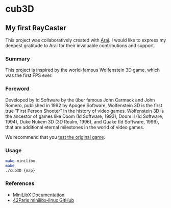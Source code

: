 # cub3D

## My first RayCaster 

This project was collaboratively created with [Arai](https://github.com/MasaDevs/). I would like to express my deepest gratitude to Arai for their invaluable contributions and support.

### Summary
This project is inspired by the world-famous Wolfenstein 3D game, which was the first FPS ever.

### Foreword
Developed by Id Software by the über famous John Carmack and John Romero, published in 1992 by Apogee Software, Wolfenstein 3D is the first true “First Person Shooter” in the history of video games. Wolfenstein 3D is the ancestor of games like Doom (Id Software, 1993), Doom II (Id Software, 1994), Duke Nukem 3D (3D Realm, 1996), and Quake (Id Software, 1996), that are additional eternal milestones in the world of video games.

We recommend that you [test the original game](http://users.atw.hu/wolf3d/).

### Usage

```bash
make minilibx
make
./cub3D {map}
```

### References
- [MiniLibX Documentation](https://harm-smits.github.io/42docs/libs/minilibx)
- [42Paris minilibx-linux GitHub](https://github.com/42Paris/minilibx-linux)
